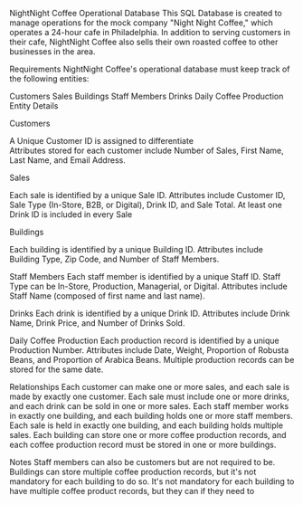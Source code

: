 NightNight Coffee Operational Database
This SQL Database is created to manage operations for the mock company "Night Night Coffee," which operates a 24-hour cafe in Philadelphia. In addition to serving customers in their cafe, NightNight Coffee also sells their own roasted coffee to other businesses in the area.

Requirements
NightNight Coffee's operational database must keep track of the following entities:

Customers
Sales
Buildings
Staff Members
Drinks
Daily Coffee Production
Entity Details

Customers

A Unique Customer ID is assigned to differentiate  
Attributes stored for each customer include Number of Sales, First Name, Last Name, and Email Address.

Sales

Each sale is identified by a unique Sale ID.
Attributes include Customer ID, Sale Type (In-Store, B2B, or Digital), Drink ID, and Sale Total.
At least one Drink ID is included in every Sale

Buildings

Each building is identified by a unique Building ID.
Attributes include Building Type, Zip Code, and Number of Staff Members.


Staff Members
Each staff member is identified by a unique Staff ID.
Staff Type can be In-Store, Production, Managerial, or Digital.
Attributes include Staff Name (composed of first name and last name).


Drinks
Each drink is identified by a unique Drink ID.
Attributes include Drink Name, Drink Price, and Number of Drinks Sold.


Daily Coffee Production
Each production record is identified by a unique Production Number.
Attributes include Date, Weight, Proportion of Robusta Beans, and Proportion of Arabica Beans.
Multiple production records can be stored for the same date.


Relationships
Each customer can make one or more sales, and each sale is made by exactly one customer.
Each sale must include one or more drinks, and each drink can be sold in one or more sales.
Each staff member works in exactly one building, and each building holds one or more staff members.
Each sale is held in exactly one building, and each building holds multiple sales.
Each building can store one or more coffee production records, and each coffee production record must be stored in one or more buildings.


Notes
Staff members can also be customers but are not required to be.
Buildings can store multiple coffee production records, but it's not mandatory for each building to do so.
It's not mandatory for each building to have multiple coffee product records, but they can if they need to
